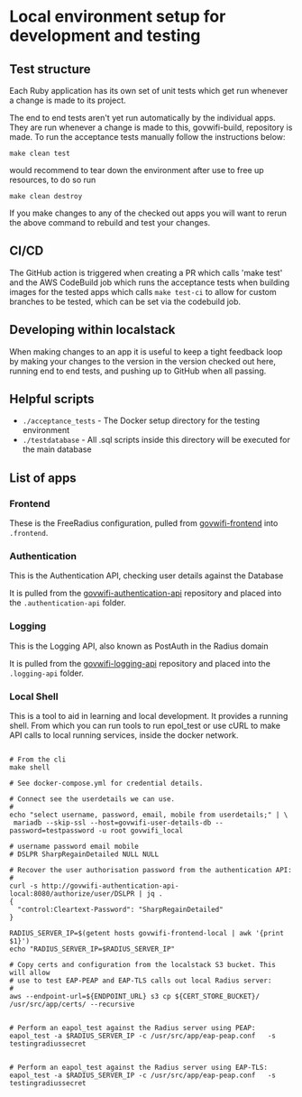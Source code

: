 # Local environment setup for development and testing

## Test structure

Each Ruby application has its own set of unit tests which get run whenever a
change is made to its project.

The end to end tests aren't yet run automatically by the individual apps.
They are run whenever a change is made to this, govwifi-build, repository is made.
To run the acceptance tests manually follow the instructions below:

```console
make clean test
```

would recommend to tear down the environment after use to free up resources, to do so run

```console
make clean destroy
```

If you make changes to any of the checked out apps you will want to rerun the
above command to rebuild and test your changes.

## CI/CD

The GitHub action is triggered when creating a PR which calls 'make test' and the AWS CodeBuild job which runs the acceptance tests when building images for the tested apps which calls `make test-ci` to allow for custom branches to be tested, which can be set via the codebuild job.

## Developing within localstack

When making changes to an app it is useful to keep a tight feedback loop by
making your changes to the version in the version checked out here, running end
to end tests, and pushing up to GitHub when all passing.

## Helpful scripts

- `./acceptance_tests` - The Docker setup directory for the testing environment
- `./testdatabase` - All .sql scripts inside this directory will be executed for the main database

## List of apps

### Frontend

These is the FreeRadius configuration, pulled from
[govwifi-frontend](https://github.com/GovWifi/govwifi-frontend) into `.frontend`.

### Authentication

This is the Authentication API, checking user details against the Database

It is pulled from the [govwifi-authentication-api](https://github.com/GovWifi/govwifi-authentication-api) repository
and placed into the `.authentication-api` folder.

### Logging

This is the Logging API, also known as PostAuth in the Radius domain

It is pulled from the [govwifi-logging-api](https://github.com/GovWifi/govwifi-logging-api) repository
and placed into the `.logging-api` folder.

### Local Shell

This is a tool to aid in learning and local development. It provides a running
shell. From which you can run tools to run epol_test or use cURL to make API calls to local running services, inside the docker network.

```

# From the cli
make shell

# See docker-compose.yml for credential details.

# Connect see the userdetails we can use.
#
echo "select username, password, email, mobile from userdetails;" | \
 mariadb --skip-ssl --host=govwifi-user-details-db --password=testpassword -u root govwifi_local

# username password email mobile
# DSLPR SharpRegainDetailed NULL NULL

# Recover the user authorisation password from the authentication API:
#
curl -s http://govwifi-authentication-api-local:8080/authorize/user/DSLPR | jq .
{
  "control:Cleartext-Password": "SharpRegainDetailed"
}

RADIUS_SERVER_IP=$(getent hosts govwifi-frontend-local | awk '{print $1}')
echo "RADIUS_SERVER_IP=$RADIUS_SERVER_IP"

# Copy certs and configuration from the localstack S3 bucket. This will allow
# use to test EAP-PEAP and EAP-TLS calls out local Radius server:
#
aws --endpoint-url=${ENDPOINT_URL} s3 cp ${CERT_STORE_BUCKET}/ /usr/src/app/certs/ --recursive


# Perform an eapol_test against the Radius server using PEAP:
eapol_test -a $RADIUS_SERVER_IP -c /usr/src/app/eap-peap.conf   -s testingradiussecret


# Perform an eapol_test against the Radius server using EAP-TLS:
eapol_test -a $RADIUS_SERVER_IP -c /usr/src/app/eap-peap.conf   -s testingradiussecret


```
